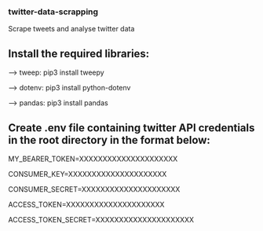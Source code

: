 ### twitter-data-scrapping ####
Scrape tweets and analyse twitter data


## Install the required libraries:
 -->  tweep: pip3 install tweepy

 --> dotenv: pip3 install python-dotenv

 --> pandas: pip3 install pandas 


## Create .env file containing twitter API credentials in the root directory in the format below:

MY_BEARER_TOKEN=XXXXXXXXXXXXXXXXXXXXX

CONSUMER_KEY=XXXXXXXXXXXXXXXXXXXXX

CONSUMER_SECRET=XXXXXXXXXXXXXXXXXXXXX

ACCESS_TOKEN=XXXXXXXXXXXXXXXXXXXXX

ACCESS_TOKEN_SECRET=XXXXXXXXXXXXXXXXXXXXX